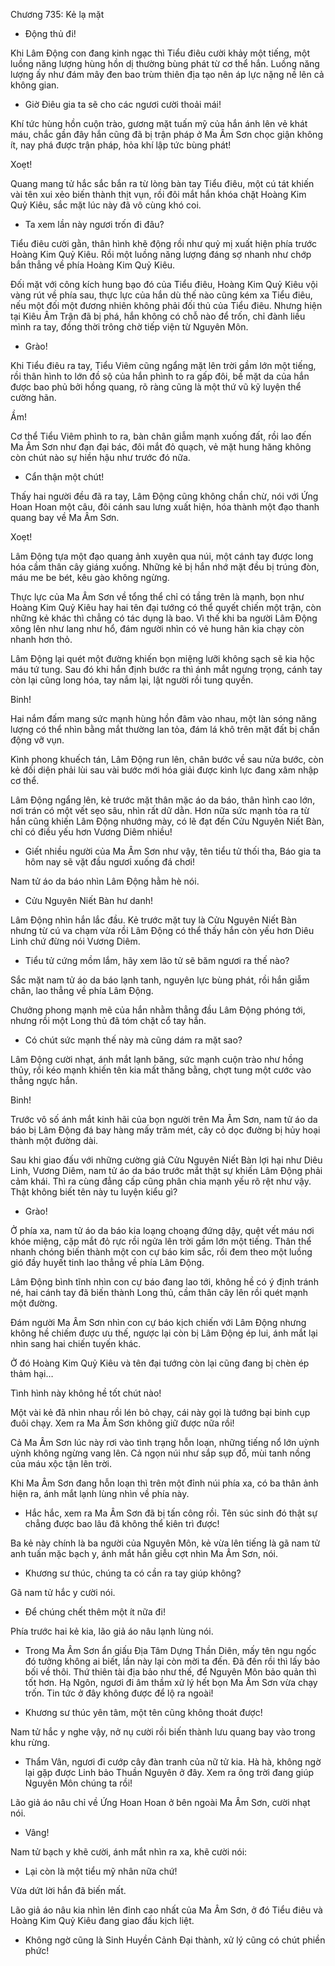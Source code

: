 




Chương 735: Kẻ lạ mặt


- Động thủ đi!

Khi Lâm Động con đang kinh ngạc thì Tiểu điêu cười khảy một tiếng, một luồng năng lượng hùng hồn dị thường bùng phát từ cơ thể hắn. Luồng năng lượng ấy như đám mây đen bao trùm thiên địa tạo nên áp lực nặng nề lên cả không gian.

- Giờ Điêu gia ta sẽ cho các ngươi cười thoải mái!

Khí tức hùng hồn cuộn trào, gương mặt tuấn mỹ của hắn ánh lên vẻ khát máu, chắc gần đây hắn cũng đã bị trận pháp ở Ma Âm Sơn chọc giận không ít, nay phá được trận pháp, hỏa khí lập tức bùng phát!

Xoẹt!

Quang mang tử hắc sắc bắn ra từ lòng bàn tay Tiểu điêu, một cú tát khiến vài tên xui xẻo biến thành thịt vụn, rồi đôi mắt hắn khóa chặt Hoàng Kim Quỷ Kiêu, sắc mặt lúc này đã vô cùng khó coi.

- Ta xem lần này ngươi trốn đi đâu?

Tiểu điêu cười gằn, thân hình khẽ động rồi như quỷ mị xuất hiện phía trước Hoàng Kim Quỷ Kiêu. Rồi một luồng năng lượng đáng sợ nhanh như chớp bắn thẳng về phía Hoàng Kim Quỷ Kiêu.

Đối mặt với công kích hung bạo đó của Tiểu điêu, Hoàng Kim Quỷ Kiêu vội vàng rút về phía sau, thực lực của hắn dù thế nào cũng kém xa Tiểu điêu, nếu một đối một đương nhiên không phải đối thủ của Tiểu điêu. Nhưng hiện tại Kiêu Âm Trận đã bị phá, hắn không có chỗ nào để trốn, chỉ đành liều mình ra tay, đồng thời trông chờ tiếp viện từ Nguyên Môn.

- Grào!

Khi Tiểu điêu ra tay, Tiểu Viêm cũng ngẩng mặt lên trời gầm lớn một tiếng, rồi thân hình to lớn đồ sộ của hắn phình to ra gấp đôi, bề mặt da của hắn được bao phủ bởi hồng quang, rõ ràng cũng là một thứ vũ kỹ luyện thể cường hãn.

Ầm!

Cơ thể Tiểu Viêm phình to ra, bàn chân giẫm mạnh xuống đất, rồi lao đến Ma Âm Sơn như đạn đại bác, đôi mắt đỏ quạch, vẻ mặt hung hăng không còn chút nào sự hiền hậu như trước đó nữa.

- Cẩn thận một chút!

Thấy hai người đều đã ra tay, Lâm Động cũng không chần chừ, nói với Ứng Hoan Hoan một câu, đôi cánh sau lưng xuất hiện, hóa thành một đạo thanh quang bay về Ma Âm Sơn.

Xoẹt!

Lâm Động tựa một đạo quang ảnh xuyên qua núi, một cánh tay được long hóa cầm thân cây giáng xuống. Những kẻ bị hắn nhớ mặt đều bị trúng đòn, máu me be bét, kêu gào không ngừng.

Thực lực của Ma Âm Sơn về tổng thể chỉ có tầng trên là mạnh, bọn như Hoàng Kim Quỷ Kiêu hay hai tên đại tướng có thể quyết chiến một trận, còn những kẻ khác thì chẳng có tác dụng là bao. Vì thế khi ba người Lâm Động xông lên như lang như hổ, đám người nhìn có vẻ hung hãn kia chạy còn nhanh hơn thỏ.

Lâm Động lại quét một đường khiến bọn miệng lưỡi không sạch sẽ kia hộc máu tứ tung. Sau đó khi hắn định bước ra thì ánh mắt ngưng trọng, cánh tay còn lại cũng long hóa, tay nắm lại, lật người rồi tung quyền.

Binh!

Hai nắm đấm mang sức mạnh hùng hồn đâm vào nhau, một làn sóng năng lượng có thể nhìn bằng mắt thường lan tỏa, đám lá khô trên mặt đất bị chấn động vỡ vụn.

Kình phong khuếch tán, Lâm Động run lên, chân bước về sau nửa bước, còn kẻ đối diện phải lùi sau vài bước mới hóa giải được kình lực đang xâm nhập cơ thể.

Lâm Động ngẩng lên, kẻ trước mặt thân mặc áo da báo, thân hình cao lớn, nơi trán có một vết sẹo sâu, nhìn rất dữ dằn. Hơn nữa sức mạnh tỏa ra từ hắn cũng khiến Lâm Động nhướng mày, có lẽ đạt đến Cửu Nguyên Niết Bàn, chỉ có điều yếu hơn Vương Diêm nhiều!

- Giết nhiều người của Ma Âm Sơn như vậy, tên tiểu tử thối tha, Báo gia ta hôm nay sẽ vặt đầu ngươi xuống đá chơi!

Nam tử áo da báo nhìn Lâm Động hằm hè nói.

- Cửu Nguyên Niết Bàn hư danh!

Lâm Động nhìn hắn lắc đầu. Kẻ trước mặt tuy là Cửu Nguyên Niết Bàn nhưng từ cú va chạm vừa rồi Lâm Động có thể thấy hắn còn yếu hơn Diêu Linh chứ đừng nói Vương Diêm.

- Tiểu tử cứng mồm lắm, hãy xem lão tử sẽ băm ngươi ra thế nào?

Sắc mặt nam tử áo da báo lạnh tanh, nguyên lực bùng phát, rồi hắn giẫm chân, lao thẳng về phía Lâm Động.

Chưởng phong mạnh mẽ của hắn nhằm thẳng đầu Lâm Động phóng tới, nhưng rồi một Long thủ đã tóm chặt cổ tay hắn.

- Có chút sức mạnh thế này mà cũng dám ra mặt sao?

Lâm Động cười nhạt, ánh mắt lạnh băng, sức mạnh cuộn trào như hồng thủy, rồi kéo mạnh khiến tên kia mất thăng bằng, chợt tung một cước vào thẳng ngực hắn.

Binh!

Trước vô số ánh mắt kinh hãi của bọn người trên Ma Âm Sơn, nam tử áo da báo bị Lâm Động đá bay hàng mấy trăm mét, cây cỏ dọc đường bị hủy hoại thành một đường dài.

Sau khi giao đấu với những cường giả Cửu Nguyên Niết Bàn lợi hại như Diêu Linh, Vương Diêm, nam tử áo da báo trước mắt thật sự khiến Lâm Động phải cảm khái. Thì ra cùng đẳng cấp cũng phân chia mạnh yếu rõ rệt như vậy. Thật không biết tên này tu luyện kiểu gì?

- Grào!

Ở phía xa, nam tử áo da báo kia loạng choạng đứng dậy, quệt vết máu nơi khóe miệng, cặp mắt đỏ rực rồi ngửa lên trời gầm lớn một tiếng. Thân thể nhanh chóng biến thành một con cự báo kim sắc, rồi đem theo một luồng gió đầy huyết tinh lao thẳng về phía Lâm Động.

Lâm Động bình tĩnh nhìn con cự báo đang lao tới, không hề có ý định tránh né, hai cánh tay đã biến thành Long thủ, cầm thân cây lên rồi quét mạnh một đường.

Đám người Ma Âm Sơn nhìn con cự báo kịch chiến với Lâm Động nhưng không hề chiếm được ưu thế, ngược lại còn bị Lâm Động ép lui, ánh mắt lại nhìn sang hai chiến tuyến khác.

Ở đó Hoàng Kim Quỷ Kiêu và tên đại tướng còn lại cũng đang bị chèn ép thảm hại…

Tình hình này không hề tốt chút nào!

Một vài kẻ đã nhìn nhau rồi lén bỏ chạy, cái này gọi là tướng bại binh cụp đuôi chạy. Xem ra Ma Âm Sơn không giữ được nữa rồi!

Cả Ma Âm Sơn lúc này rơi vào tình trạng hỗn loạn, những tiếng nổ lớn uỳnh uỳnh không ngừng vang lên. Cả ngọn núi như sắp sụp đổ, mùi tanh nồng của máu xộc tận lên trời.

Khi Ma Âm Sơn đang hỗn loạn thì trên một đỉnh núi phía xa, có ba thân ảnh hiện ra, ánh mắt lạnh lùng nhìn về phía này.

- Hắc hắc, xem ra Ma Âm Sơn đã bị tấn công rồi. Tên súc sinh đó thật sự chẳng được bao lâu đã không thể kiên trì được!

Ba kẻ này chính là ba người của Nguyên Môn, kẻ vừa lên tiếng là gã nam tử anh tuấn mặc bạch y, ánh mắt hắn giễu cợt nhìn Ma Âm Sơn, nói.

- Khương sư thúc, chúng ta có cần ra tay giúp không?

Gã nam tử hắc y cười nói.

- Để chúng chết thêm một ít nữa đi!

Phía trước hai kẻ kia, lão giả áo nâu lạnh lùng nói.

- Trong Ma Âm Sơn ẩn giấu Địa Tâm Dựng Thần Diên, mấy tên ngu ngốc đó tưởng không ai biết, lần này lại còn mời ta đến. Đã đến rồi thì lấy bảo bối về thôi. Thứ thiên tài địa bảo như thế, để Nguyên Môn bảo quản thì tốt hơn. Hạ Ngôn, ngươi đi âm thầm xử lý hết bọn Ma Âm Sơn vừa chạy trốn. Tin tức ở đây không được để lộ ra ngoài!

- Khương sư thúc yên tâm, một tên cũng không thoát được!

Nam tử hắc y nghe vậy, nở nụ cười rồi biến thành lưu quang bay vào trong khu rừng.

- Thẩm Vân, ngươi đi cướp cây đàn tranh của nữ tử kia. Hà hà, không ngờ lại gặp được Linh bảo Thuần Nguyên ở đây. Xem ra ông trời đang giúp Nguyên Môn chúng ta rồi!

Lão giả áo nâu chỉ về Ứng Hoan Hoan ở bên ngoài Ma Âm Sơn, cười nhạt nói.

- Vâng!

Nam tử bạch y khẽ cười, ánh mắt nhìn ra xa, khẽ cười nói:

- Lại còn là một tiểu mỹ nhân nữa chứ!

Vừa dứt lời hắn đã biến mất.

Lão giả áo nâu kia nhìn lên đỉnh cao nhất của Ma Âm Sơn, ở đó Tiểu điêu và Hoàng Kim Quỷ Kiêu đang giao đấu kịch liệt.

- Không ngờ cũng là Sinh Huyền Cảnh Đại thành, xử lý cũng có chút phiền phức!




